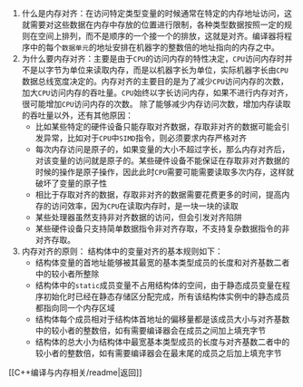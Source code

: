 1. 什么是内存对齐：在访问特定类型变量的时候通常在特定的内存地址访问，这就需要对这些数据在内存中存放的位置进行限制，各种类型数据按照一定的规则在空间上排列，而不是顺序的一个接一个的排放，这就是对齐。编译器将程序中的每个`数据单元`的地址安排在机器字的整数倍的地址指向的内存之中。
2. 为什么要内存对齐：主要是由于`CPU`的访问内存的特性决定，`CPU`访问内存时并不是以字节为单位来读取内存，而是以机器字长为单位，实际机器字长由`CPU`数据总线宽度决定的。内存对齐的主要目的是为了减少`CPU`访问内存的次数，加大`CPU`访问内存的吞吐量。`CPU`始终以字长访问内存，如果不进行内存对齐，很可能增加`CPU`访问内存的次数。
	除了能够减少内存访问次数，增加内存读取的吞吐量以外，还有其他原因：
	- 比如某些特定的硬件设备只能存取对齐数据，存取非对齐的数据可能会引发异常，比如对于`CPU`中`SIMD`指令，则必须要求内存严格对齐
	- 每次内存访问是原子的，如果变量的大小不超过字长，那么内存对齐后，对该变量的访问就是原子的。某些硬件设备不能保证在存取非对齐数据的时候的操作是原子操作，因此此时`CPU`需要可能需要读取多次内存，这样就破坏了变量的原子性
	- 相比于存取对齐的数据，存取非对齐的数据需要花费更多的时间，提高内存的访问效率，因为`CPU`在读取内存时，是一块一块的读取
	- 某些处理器虽然支持非对齐数据的访问，但会引发对齐陷阱
	- 某些硬件设备只支持简单数据指令非对齐存取，不支持复杂数据指令的非对齐存取。
3. 内存对齐的原则：
	结构体中的变量对齐的基本规则如下：
	- 结构体变量的首地址能够被其最宽的基本类型成员的长度和对齐基数二者中的较小者所整除
	- 结构体中的`static`成员变量不占用结构体的空间，由于静态成员变量在程序初始化时已经在静态存储区分配完成，所有该结构体实例中的静态成员都指向同一个内存区域
	- 结构体每个成员相对于结构体首地址的偏移量都是该成员大小与对齐基数中的较小者的整数倍，如有需要编译器会在成员之间加上填充字节
	- 结构体的总大小为结构体中最宽基本类型成员的长度与对齐基数二者中的较小者的整数倍，如有需要编译器会在最末尾的成员之后加上填充字节

[[C++编译与内存相关/readme|返回]]